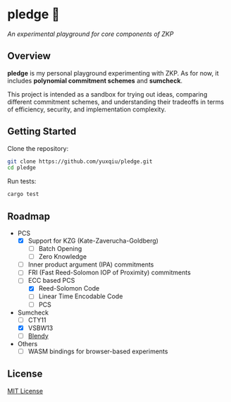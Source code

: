 # **pledge** 📜

*An experimental playground for core components of ZKP*

## Overview

**pledge** is my personal playground experimenting with ZKP. As for now, it includes **polynomial commitment schemes** and **sumcheck**.

This project is intended as a sandbox for trying out ideas, comparing different commitment schemes, and understanding their tradeoffs in terms of efficiency, security, and implementation complexity.

## Getting Started

Clone the repository:

```bash
git clone https://github.com/yuxqiu/pledge.git
cd pledge
```

Run tests:

```bash
cargo test
```

## Roadmap

* PCS
    * [x] Support for KZG (Kate-Zaverucha-Goldberg)
        * [ ] Batch Opening
        * [ ] Zero Knowledge
    * [ ] Inner product argument (IPA) commitments
    * [ ] FRI (Fast Reed-Solomon IOP of Proximity) commitments
    * [ ] ECC based PCS
        * [x] Reed-Solomon Code
        * [ ] Linear Time Encodable Code
        * [ ] PCS
* Sumcheck
    * [ ] CTY11
    * [x] VSBW13
    * [ ] [Blendy](https://github.com/compsec-epfl/efficient-sumcheck)
* Others
    * [ ] WASM bindings for browser-based experiments

## License

[MIT License](./LICENSE)